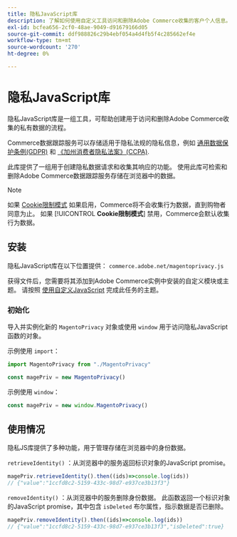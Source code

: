 ```yaml
---
title: 隐私JavaScript库
description: 了解如何使用自定义工具访问和删除Adobe Commerce收集的客户个人信息。
exl-id: bcfea656-2cf0-48ae-9049-d91679166d05
source-git-commit: ddf988826c29b4ebf054a4d4fb5f4c285662ef4e
workflow-type: tm+mt
source-wordcount: '270'
ht-degree: 0%

---
```


<!-- TODO: Remove this topic and redirect to the adobe-privacy-javascript-library.md when the Adobe privacy library has been integrated with Commerce. -->

# 隐私JavaScript库

隐私JavaScript库是一组工具，可帮助创建用于访问和删除Adobe Commerce收集的私有数据的流程。

Commerce数据跟踪服务可以存储适用于隐私法规的隐私信息，例如 [通用数据保护条例(GDPR)](gdpr.md) 和 [《加州消费者隐私法案》(CCPA)](ccpa.md).

此库提供了一组用于创建隐私数据请求和收集其响应的功能。 使用此库可检索和删除Adobe Commerce数据跟踪服务存储在浏览器中的数据。

>[!NOTE]
>
>如果 [Cookie限制模式](https://experienceleague.adobe.com/docs/commerce-admin/start/compliance/privacy/compliance-cookie-law.html) 如果启用，Commerce将不会收集行为数据，直到购物者同意为止。 如果 [!UICONTROL **Cookie限制模式**] 禁用，Commerce会默认收集行为数据。

## 安装

隐私JavaScript库在以下位置提供： `commerce.adobe.net/magentoprivacy.js`

获得文件后，您需要将其添加到Adobe Commerce实例中安装的自定义模块或主题。 请按照 [使用自定义JavaScript](https://developer.adobe.com/commerce/frontend-core/javascript/custom/) 完成此任务的主题。

### 初始化

导入并实例化新的 `MagentoPrivacy` 对象或使用 `window` 用于访问隐私JavaScript函数的对象。

示例使用 `import`：

```js
import MagentoPrivacy from "./MagentoPrivacy"

const magePriv = new MagentoPrivacy()
```

示例使用 `window`：

```js
const magePriv = new window.MagentoPrivacy()
```

## 使用情况

隐私JS库提供了多种功能，用于管理存储在浏览器中的身份数据。

`retrieveIdentity()`
：从浏览器中的服务返回标识对象的JavaScript promise。

```js
magePriv.retrieveIdentity().then((ids)=>console.log(ids))
// {"value":"1ccfd8c2-5159-433c-98d7-e937ce3b13f3"}
```

`removeIdentity()`
：从浏览器中的服务删除身份数据。
此函数返回一个标识对象的JavaScript promise，其中包含 `isDeleted` 布尔属性，指示数据是否已删除。

```js
magePriv.removeIdentity().then((ids)=>console.log(ids))
// {"value":"1ccfd8c2-5159-433c-98d7-e937ce3b13f3","isDeleted":true}
```
